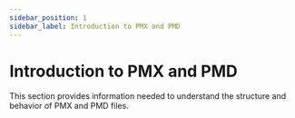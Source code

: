 ```yaml
---
sidebar_position: 1
sidebar_label: Introduction to PMX and PMD
---
```


# Introduction to PMX and PMD

This section provides information needed to understand the structure and behavior of PMX and PMD files. 